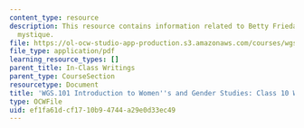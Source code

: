 ```yaml
---
content_type: resource
description: This resource contains information related to Betty Friedan's the feminine
  mystique.
file: https://ol-ocw-studio-app-production.s3.amazonaws.com/courses/wgs-101-introduction-to-womens-and-gender-studies-fall-2014/ef1fa61dcf1710b94744a29e0d33ec49_MITWGS_101F14_InClass10.pdf
file_type: application/pdf
learning_resource_types: []
parent_title: In-Class Writings
parent_type: CourseSection
resourcetype: Document
title: 'WGS.101 Introduction to Women''s and Gender Studies: Class 10 Writing'
type: OCWFile
uid: ef1fa61d-cf17-10b9-4744-a29e0d33ec49
---
```

